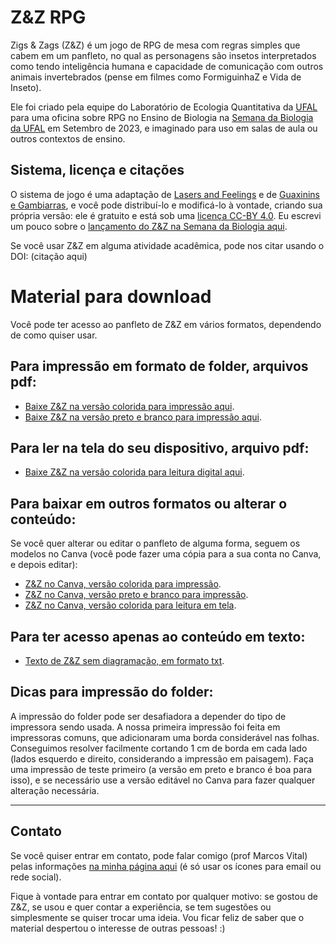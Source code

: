 # Z&Z RPG
Zigs & Zags (Z&Z) é um jogo de RPG de mesa com regras simples que cabem em um panfleto, no qual as personagens são insetos  interpretados como tendo inteligência humana e capacidade de comunicação com outros animais invertebrados (pense em filmes como FormiguinhaZ e Vida de Inseto).

Ele foi criado pela equipe do Laboratório de Ecologia Quantitativa da [UFAL](https://ufal.br) para uma oficina sobre RPG no Ensino de Biologia na [Semana da Biologia da UFAL](https://www.instagram.com/semabio_icbs/) em Setembro de 2023, e imaginado para uso em salas de aula ou outros contextos de ensino.

## Sistema, licença e citações
O sistema de jogo é uma adaptação de [Lasers and Feelings](http://www.onesevendesign.com/laserfeelings/) e de [Guaxinins e Gambiarras](https://guaxaverso.fandom.com/pt-br/wiki/Guaxinins_e_Gambiarras), e você pode distribuí-lo e modificá-lo à vontade, criando sua própria versão: ele é gratuito e está sob uma [licença CC-BY 4.0](https://creativecommons.org/licenses/by/4.0/deed.pt_BR). Eu escrevi um pouco sobre o [lançamento do Z&Z na Semana da Biologia aqui](https://marcosvital.medium.com/rpg-de-mesa-na-universidade-f5061d9296db).

Se você usar Z&Z em alguma atividade acadêmica, pode nos citar usando o DOI: (citação aqui)

# Material para download

Você pode ter acesso ao panfleto de Z&Z em vários formatos, dependendo de como quiser usar.

## Para impressão em formato de folder, arquivos pdf:

* [Baixe Z&Z na versão colorida para impressão aqui](https://github.com/marcosvital/Zigs-Zags-RPG/blob/main/arquivos/ZIGS%20%26%20ZAGS%20-%20vers%C3%A3o%2006-09-2023%20-%20para%20impress%C3%A3o%20em%20folder.pdf).
* [Baixe Z&Z na versão preto e branco para impressão aqui](https://github.com/marcosvital/Zigs-Zags-RPG/blob/main/arquivos/ZIGS%20%26%20ZAGS%20-%20p%26b%20-%20vers%C3%A3o%2006-09-2023%20-%20para%20impress%C3%A3o%20em%20folder.pdf).

## Para ler na tela do seu dispositivo, arquivo pdf:

* [Baixe Z&Z na versão colorida para leitura digital aqui](https://github.com/marcosvital/Zigs-Zags-RPG/blob/main/arquivos/ZIGS%20%26%20ZAGS%20-%20vers%C3%A3o%2006-09-2023%20-%20para%20leitura%20digital.pdf).

## Para baixar em outros formatos ou alterar o conteúdo:

Se você quer alterar ou editar o panfleto de alguma forma, seguem os modelos no Canva (você pode fazer uma cópia para a sua conta no Canva, e depois editar):

* [Z&Z no Canva, versão colorida para impressão](https://www.canva.com/design/DAFs81xb_6Y/TkUqVdD5_cxg2tQ4B_smaw/edit?utm_content=DAFs81xb_6Y&utm_campaign=designshare&utm_medium=link2&utm_source=sharebutton).
* [Z&Z no Canva, versão preto e branco para impressão](https://www.canva.com/design/DAFtJ_gEifo/_JsX_G595IpTdFVoER4vUg/edit?utm_content=DAFtJ_gEifo&utm_campaign=designshare&utm_medium=link2&utm_source=sharebutton).
* [Z&Z no Canva, versão colorida para leitura em tela](https://www.canva.com/design/DAFtrr8csCI/w0kZlZy8o6cstM6rSa4ijg/edit?utm_content=DAFtrr8csCI&utm_campaign=designshare&utm_medium=link2&utm_source=sharebutton).

## Para ter acesso apenas ao conteúdo em texto:

* [Texto de Z&Z sem diagramação, em formato txt](https://github.com/marcosvital/Zigs-Zags-RPG/blob/main/arquivos/Zigs%20%26%20Zags%20texto%20puro.txt).

## Dicas para impressão do folder:

A impressão do folder pode ser desafiadora a depender do tipo de impressora sendo usada. A nossa primeira impressão foi feita em impressoras comuns, que adicionaram uma borda considerável nas folhas. Conseguimos resolver facilmente cortando 1 cm de borda em cada lado (lados esquerdo e direito, considerando a impressão em paisagem). Faça uma impressão de teste primeiro (a versão em preto e branco é boa para isso), e se necessário use a versão editável no Canva para fazer qualquer alteração necessária.

***

## Contato

Se você quiser entrar em contato, pode falar comigo (prof Marcos Vital) pelas informações [na minha página aqui](https://marcosvital.github.io) (é só usar os ícones para email ou rede social).

Fique à vontade para entrar em contato por qualquer motivo: se gostou de Z&Z, se usou e quer contar a experiência, se tem sugestões ou simplesmente se quiser trocar uma ideia. Vou ficar feliz de saber que o material despertou o interesse de outras pessoas! :)
